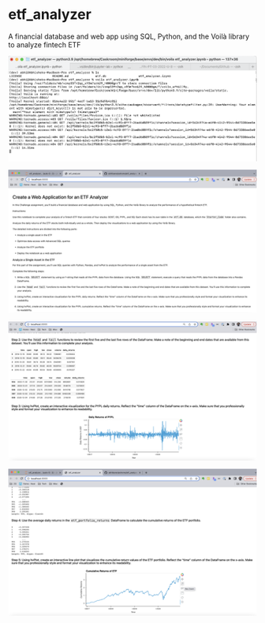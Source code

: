 # etf_analyzer
A financial database and web app using SQL, Python, and the Voilà library to analyze fintech ETF

![Voila Command line web app launcher](https://github.com/abhibanerjeehome/etf_analyzer/blob/main/voila_cmd.png)

![Voila local web app](https://github.com/abhibanerjeehome/etf_analyzer/blob/main/voila_web_app_local.png)

![Voila web app notebook](https://github.com/abhibanerjeehome/etf_analyzer/blob/main/etf_analyzer_notebook_web_app.png)

![Voila web app notebook result](https://github.com/abhibanerjeehome/etf_analyzer/blob/main/etf_analyzer_notebook_web_app_result.png)
